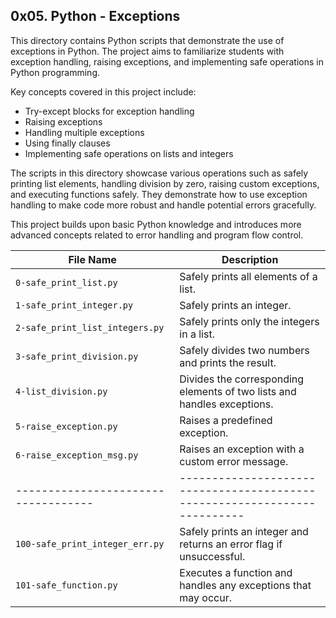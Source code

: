 ## 0x05. Python - Exceptions
This directory contains Python scripts that demonstrate the use of exceptions in Python. The project aims to familiarize students with exception handling, raising exceptions, and implementing safe operations in Python programming.

Key concepts covered in this project include:
- Try-except blocks for exception handling
- Raising exceptions
- Handling multiple exceptions
- Using finally clauses
- Implementing safe operations on lists and integers

The scripts in this directory showcase various operations such as safely printing list elements, handling division by zero, raising custom exceptions, and executing functions safely. They demonstrate how to use exception handling to make code more robust and handle potential errors gracefully.

This project builds upon basic Python knowledge and introduces more advanced concepts related to error handling and program flow control.

| File Name | Description     |
| ------------ | ------------    |
| `0-safe_print_list.py`              | Safely prints all elements of a list.                                      |
| `1-safe_print_integer.py`           | Safely prints an integer.                                                  |
| `2-safe_print_list_integers.py`     | Safely prints only the integers in a list.                                  |
| `3-safe_print_division.py`          | Safely divides two numbers and prints the result.                           |
| `4-list_division.py`                | Divides the corresponding elements of two lists and handles exceptions.     |
| `5-raise_exception.py`              | Raises a predefined exception.                                              |
| `6-raise_exception_msg.py`          | Raises an exception with a custom error message.                            |
| ----------------------------------- | ------------------------------------------------------------------------- |
| `100-safe_print_integer_err.py`     | Safely prints an integer and returns an error flag if unsuccessful.         |
| `101-safe_function.py`              | Executes a function and handles any exceptions that may occur.              |